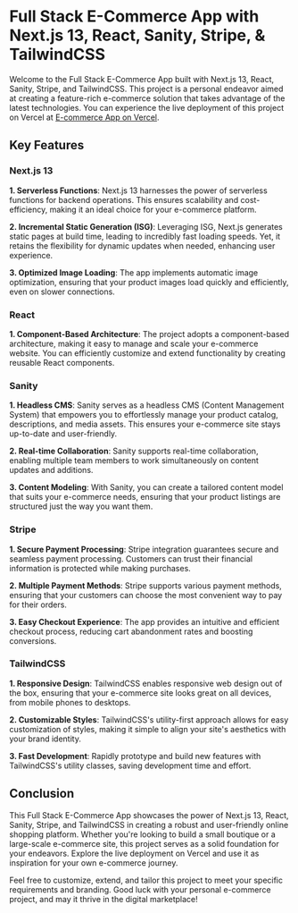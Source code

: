 
# Full Stack E-Commerce App with Next.js 13, React, Sanity, Stripe, & TailwindCSS

Welcome to the Full Stack E-Commerce App built with Next.js 13, React, Sanity, Stripe, and TailwindCSS. This project is a personal endeavor aimed at creating a feature-rich e-commerce solution that takes advantage of the latest technologies. You can experience the live deployment of this project on Vercel at [E-commerce App on Vercel](https://ecommerce-app-nextjs-three.vercel.app/).

## Key Features

### Next.js 13

**1. Serverless Functions**: Next.js 13 harnesses the power of serverless functions for backend operations. This ensures scalability and cost-efficiency, making it an ideal choice for your e-commerce platform.

**2. Incremental Static Generation (ISG)**: Leveraging ISG, Next.js generates static pages at build time, leading to incredibly fast loading speeds. Yet, it retains the flexibility for dynamic updates when needed, enhancing user experience.

**3. Optimized Image Loading**: The app implements automatic image optimization, ensuring that your product images load quickly and efficiently, even on slower connections.

### React

**1. Component-Based Architecture**: The project adopts a component-based architecture, making it easy to manage and scale your e-commerce website. You can efficiently customize and extend functionality by creating reusable React components.

### Sanity

**1. Headless CMS**: Sanity serves as a headless CMS (Content Management System) that empowers you to effortlessly manage your product catalog, descriptions, and media assets. This ensures your e-commerce site stays up-to-date and user-friendly.

**2. Real-time Collaboration**: Sanity supports real-time collaboration, enabling multiple team members to work simultaneously on content updates and additions.

**3. Content Modeling**: With Sanity, you can create a tailored content model that suits your e-commerce needs, ensuring that your product listings are structured just the way you want them.

### Stripe

**1. Secure Payment Processing**: Stripe integration guarantees secure and seamless payment processing. Customers can trust their financial information is protected while making purchases.

**2. Multiple Payment Methods**: Stripe supports various payment methods, ensuring that your customers can choose the most convenient way to pay for their orders.

**3. Easy Checkout Experience**: The app provides an intuitive and efficient checkout process, reducing cart abandonment rates and boosting conversions.

### TailwindCSS

**1. Responsive Design**: TailwindCSS enables responsive web design out of the box, ensuring that your e-commerce site looks great on all devices, from mobile phones to desktops.

**2. Customizable Styles**: TailwindCSS's utility-first approach allows for easy customization of styles, making it simple to align your site's aesthetics with your brand identity.

**3. Fast Development**: Rapidly prototype and build new features with TailwindCSS's utility classes, saving development time and effort.


## Conclusion

This Full Stack E-Commerce App showcases the power of Next.js 13, React, Sanity, Stripe, and TailwindCSS in creating a robust and user-friendly online shopping platform. Whether you're looking to build a small boutique or a large-scale e-commerce site, this project serves as a solid foundation for your endeavors. Explore the live deployment on Vercel and use it as inspiration for your own e-commerce journey.

Feel free to customize, extend, and tailor this project to meet your specific requirements and branding. Good luck with your personal e-commerce project, and may it thrive in the digital marketplace!
